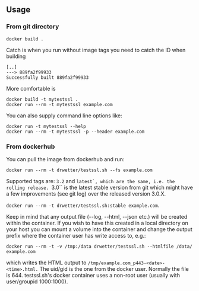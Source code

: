 ## Usage

### From git directory

```
docker build .
```

Catch is when you run without image tags you need to catch the ID when building

```
[..]
---> 889fa2f99933
Successfully built 889fa2f99933
```

More comfortable is

```
docker build -t mytestssl .
docker run --rm -t mytestssl example.com
```

You can also supply command line options like:

```
docker run -t mytestssl --help
docker run --rm -t mytestssl -p --header example.com
```

### From dockerhub

You can pull the image from dockerhub and run:

```
docker run --rm -t drwetter/testssl.sh --fs example.com
```

Supported tags are: ``3.2`` and ``latest`, which are the same, i.e. the rolling release. ``3.0`` is the latest stable version from git which might have a few improvements (see git log) over the released version 3.0.X.

``docker run --rm -t drwetter/testssl.sh:stable example.com``.

Keep in mind that any output file (--log, --html, --json etc.) will be created within the container. If you wish to have this created in a local directory on your host you can mount a volume into the container and change the output prefix where the container user has write access to, e.g.:

```
docker run --rm -t -v /tmp:/data drwetter/testssl.sh --htmlfile /data/ example.com
```

which writes the HTML output to ``/tmp/example.com_p443-<date>-<time>.html.`` The uid/gid is the one from the docker user. Normally the file is 644. testssl.sh's docker container uses a non-root user (usually with user/groupid 1000:1000).
